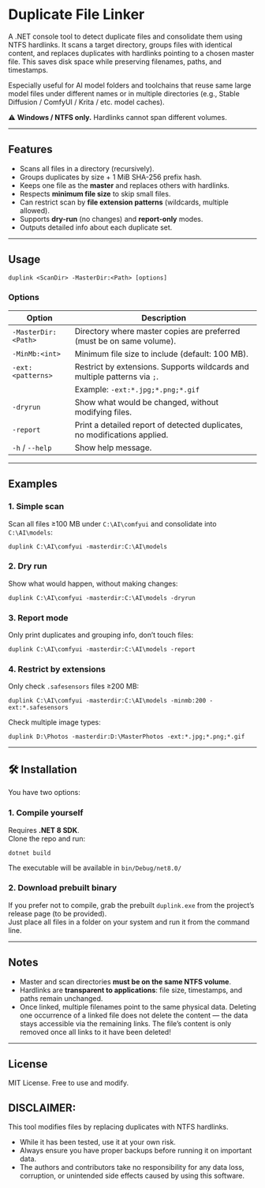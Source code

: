 # Duplicate File Linker

A .NET console tool to detect duplicate files and consolidate them using NTFS hardlinks.
It scans a target directory, groups files with identical content, and replaces duplicates with hardlinks pointing to a chosen master file.
This saves disk space while preserving filenames, paths, and timestamps.

Especially useful for AI model folders and toolchains that reuse same large model files under different names or in multiple directories 
(e.g., Stable Diffusion / ComfyUI / Krita / etc. model caches). 

⚠️ **Windows / NTFS only.** Hardlinks cannot span different volumes.

---

## Features

- Scans all files in a directory (recursively).
- Groups duplicates by size + 1 MiB SHA-256 prefix hash.
- Keeps one file as the **master** and replaces others with hardlinks.
- Respects **minimum file size** to skip small files.
- Can restrict scan by **file extension patterns** (wildcards, multiple allowed).
- Supports **dry-run** (no changes) and **report-only** modes.
- Outputs detailed info about each duplicate set.

---

## Usage

```
duplink <ScanDir> -MasterDir:<Path> [options]
```

### Options

| Option                  | Description                                                                 |
|-------------------------|-----------------------------------------------------------------------------|
| `-MasterDir:<Path>`     | Directory where master copies are preferred (must be on same volume).       |
| `-MinMb:<int>`          | Minimum file size to include (default: 100 MB).                             |
| `-ext:<patterns>`       | Restrict by extensions. Supports wildcards and multiple patterns via `;`.   |
|                         | Example: `-ext:*.jpg;*.png;*.gif`                                           |
| `-dryrun`               | Show what would be changed, without modifying files.                        |
| `-report`               | Print a detailed report of detected duplicates, no modifications applied.   |
| `-h` / `--help`         | Show help message.                                                          |

---

## Examples

### 1. Simple scan
Scan all files ≥100 MB under `C:\AI\comfyui` and consolidate into `C:\AI\models`:

```
duplink C:\AI\comfyui -masterdir:C:\AI\models
```

### 2. Dry run
Show what would happen, without making changes:

```
duplink C:\AI\comfyui -masterdir:C:\AI\models -dryrun
```

### 3. Report mode
Only print duplicates and grouping info, don’t touch files:

```
duplink C:\AI\comfyui -masterdir:C:\AI\models -report
```

### 4. Restrict by extensions
Only check `.safesensors` files ≥200 MB:

```
duplink C:\AI\comfyui -masterdir:C:\AI\models -minmb:200 -ext:*.safesensors
```

Check multiple image types:

```
duplink D:\Photos -masterdir:D:\MasterPhotos -ext:*.jpg;*.png;*.gif
```

---

## 🛠️ Installation

You have two options:

### 1. Compile yourself
Requires **.NET 8 SDK**.  
Clone the repo and run:

```
dotnet build
```

The executable will be available in `bin/Debug/net8.0/` 

### 2. Download prebuilt binary
If you prefer not to compile, grab the prebuilt `duplink.exe` from the project’s release page (to be provided).  
Just place all files in a folder on your system and run it from the command line.

---

## Notes

- Master and scan directories **must be on the same NTFS volume**.
- Hardlinks are **transparent to applications**: file size, timestamps, and paths remain unchanged.
- Once linked, multiple filenames point to the same physical data.
  Deleting one occurrence of a linked file does not delete the content — the data stays accessible via the remaining links.
  The file’s content is only removed once all links to it have been deleted!

---

## License

MIT License. Free to use and modify.


## DISCLAIMER:

This tool modifies files by replacing duplicates with NTFS hardlinks.
- While it has been tested, use it at your own risk.
- Always ensure you have proper backups before running it on important data.
- The authors and contributors take no responsibility for any data loss, corruption, or unintended side effects caused by using this software.
